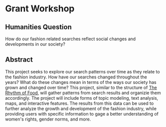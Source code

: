 # Grant Workshop

## Humanities Question 
How do our fashion related searches reflect social changes and developments in our society? 

## Abstract 
This project seeks to explore our search patterns over time as they relate to the fashion industry. How have our searches changed throughout the years? What do these changes mean in terms of the ways our society has grown and changed over time? This project, similar to the structure of [The Rhythm of Food](http://rhythm-of-food.net/), will gather patterns from search results and organizie them accordingly. The project will include forms of topic modeling, text analysis, maps, and interactive features. The results from this data can be used to further analyze the growth and development of the fashion industry, while providing users with specific information to gage a better understanding of women's rights, gender norms, and more.   
